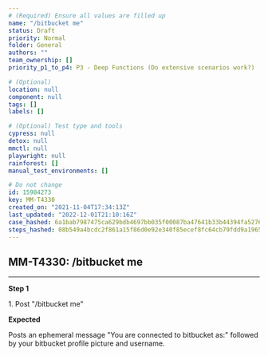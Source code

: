 ```yaml
---
# (Required) Ensure all values are filled up
name: "/bitbucket me"
status: Draft
priority: Normal
folder: General
authors: ""
team_ownership: []
priority_p1_to_p4: P3 - Deep Functions (Do extensive scenarios work?)

# (Optional)
location: null
component: null
tags: []
labels: []

# (Optional) Test type and tools
cypress: null
detox: null
mmctl: null
playwright: null
rainforest: []
manual_test_environments: []

# Do not change
id: 15984273
key: MM-T4330
created_on: "2021-11-04T17:34:13Z"
last_updated: "2022-12-01T21:10:16Z"
case_hashed: 6a1bab7987475ca629bdb4697bb035f00087ba47641b33b44394fa5276aa2979bd4c9b59632e5c6afb1bdf07bbb89e87
steps_hashed: 08b549a4bcdc2f861a15f86d0e92e340f85ecef8fc64cb79fdd9a1965c88c792dff5152c1967e6c5d34ec8f84c6b83b8
---
```


<!-- (Auto-generated) Based on frontmatter's "key" and "name" -->

## MM-T4330: /bitbucket me

---

**Step 1**

1\. Post "/bitbucket me"

**Expected**

Posts an ephemeral message "You are connected to bitbucket as:" followed by your bitbucket profile picture and username.
